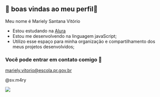 ## 👋 boas vindas ao meu perfil💙

Meu nome é Mariely Santana Vitório

- Estou estudando na [Alura](https://www.alura.com.br)
- Estou me desenvolvendo na linguagem javaScript;
- Utilizo esse espaço para minha organização e compartilhamento dos meus projetos desenvolvidos;

### Você pode entrar em contato comigo 📧

mariely.vitorio@escola.pr.gov.br

@sv.m4ry

![](https://media.tenor.com/-we_p90HDd8AAAAj/hola-pocoyo.gif)
